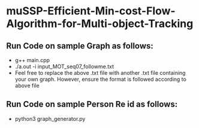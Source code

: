 # muSSP-Efficient-Min-cost-Flow-Algorithm-for-Multi-object-Tracking

## Run Code on sample Graph as follows:
- g++ main.cpp
- ./a.out -i input_MOT_seq07_followme.txt
- Feel free to replace the above .txt file with another .txt file containing your own graph. However, ensure the format is followed according to above file

## Run Code on sample Person Re id as follows:
- python3 graph_generator.py
